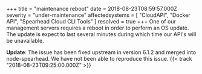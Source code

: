 +++
title = "maintenance reboot"
date = 2018-08-23T08:59:57.000Z
severity = "under-maintenance"
affectedsystems = [
  "CloudAPI",
  "Docker API",
  "Spearhead Cloud CLI Tools"
]
resolved = true
+++
One of our management servers requires a reboot in order to perform an OS update. The update is expect to last several minutes during which time our API's will be unavailable.

**Update**: The issue has been fixed upstream in version 6.1.2 and merged into node-spearhead. We have not been able to reproduce this issue.  {{< track "2018-08-23T09:25:00.000Z" >}}